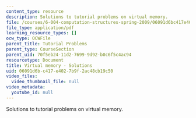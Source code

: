```yaml
---
content_type: resource
description: Solutions to tutorial problems on virtual memory.
file: /courses/6-004-computation-structures-spring-2009/06091d6bc417e4027b9f2ac48cb19c50_MIT6_004s09_tutor17_sol.pdf
file_type: application/pdf
learning_resource_types: []
ocw_type: OCWFile
parent_title: Tutorial Problems
parent_type: CourseSection
parent_uid: 70f5eb24-11d2-7699-9d92-b0c6f5c4ac94
resourcetype: Document
title: Virtual memory - Solutions
uid: 06091d6b-c417-e402-7b9f-2ac48cb19c50
video_files:
  video_thumbnail_file: null
video_metadata:
  youtube_id: null
---
```

Solutions to tutorial problems on virtual memory.

